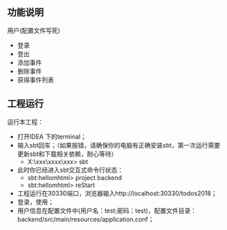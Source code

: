 ## 功能说明

用户(配置文件写死)
* 登录
* 登出
* 添加事件
* 删除事件
* 获得事件列表

## 工程运行

运行本工程：

* 打开IDEA 下的terminal；
* 输入sbt回车；（如果报错，请确保你的电脑有正确安装sbt，第一次运行需要更新sbt和下载相关依赖，耐心等待）
   * X:\xxx\xxxx\xxx> sbt
* 此时你已经进入sbt交互式命令行状态：
     * sbt:hellomhtml> project backend
     * sbt:hellomhtml> reStart
* 工程运行在30330端口，浏览器输入http://localhost:30330/todos2018；
* 登录，使用；
* 用户信息在配置文件中(用户名：test;密码：test)，配置文件目录：backend/src/main/resources/application.conf；